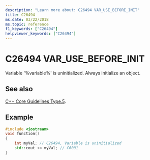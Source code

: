 ```yaml
---
description: "Learn more about: C26494 VAR_USE_BEFORE_INIT"
title: C26494
ms.date: 03/22/2018
ms.topic: reference
f1_keywords: ["C26494"]
helpviewer_keywords: ["C26494"]
---
```

# C26494 VAR_USE_BEFORE_INIT

Variable '%variable%' is uninitialized. Always initialize an object.

## See also

[C++ Core Guidelines Type.5](https://github.com/isocpp/CppCoreGuidelines/blob/master/CppCoreGuidelines.md#SS-type).

## Example

```cpp
#include <iostream>
void function()
{
    int myVal; // C26494, Variable is uninitialized
    std::cout << myVal; // C6001
}
```

